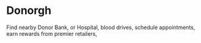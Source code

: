 # Donorgh
Find nearby Donor Bank, or Hospital, blood drives, schedule appointments, earn rewards from premier retailers,
